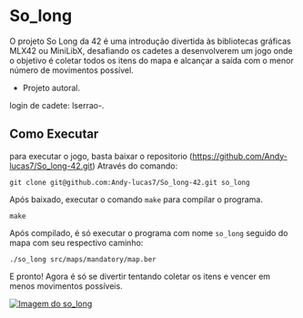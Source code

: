 # So_long
O projeto So Long da 42 é uma introdução divertida às bibliotecas gráficas MLX42 ou MiniLibX, desafiando os cadetes a desenvolverem um jogo onde o objetivo é coletar todos os itens do mapa e alcançar a saída com o menor número de movimentos possível.
- Projeto autoral.

login de cadete: lserrao-.

## Como Executar
para executar o jogo, basta baixar o repositorio (https://github.com/Andy-lucas7/So_long-42.git) Através do comando:
```shell
git clone git@github.com:Andy-lucas7/So_long-42.git so_long
```
Após baixado, executar o comando `make` para compilar o programa.
```shell
make
```
Após compilado, é só executar o programa com nome `so_long` seguido do mapa com seu respectivo caminho:
```shell
./so_long src/maps/mandatory/map.ber
```
E pronto! Agora é só se divertir tentando coletar os itens e vencer em menos movimentos possíveis.

[![Imagem do so_long](https://i.postimg.cc/tJttKCYw/Captura-de-tela-de-2024-12-05-00-27-32.png)
](https://i.postimg.cc/tJttKCYw/Captura-de-tela-de-2024-12-05-00-27-32.png)
